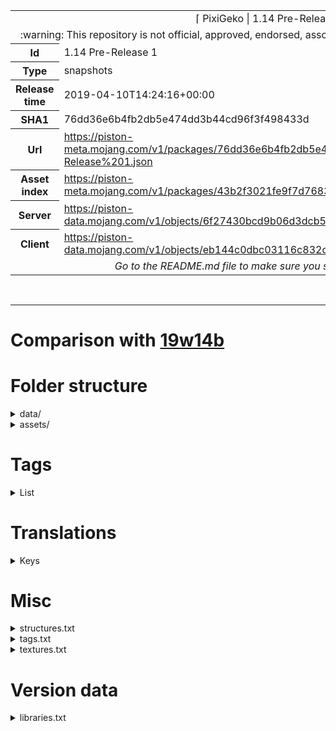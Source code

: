 <html><table>
<tr><td colspan="2" align="center"><img width="0" height="0"><br/>⌈ PixiGeko | 1.14 Pre-Release 1 ⌋<br/><img width="0" height="0"></td></tr>
<tr><td colspan="2" align="center"><img width="0" height="0"><br/>
:warning: This repository is not official, approved, endorsed, associated or connected with Mojang :warning:
<br/><img width="0" height="0"></td></tr>
<tr><th>Id</th><td>1.14 Pre-Release 1</td></tr>
<tr><th>Type</th><td>snapshots</td></tr>
<tr><th>Release time</th><td>2019-04-10T14:24:16+00:00</td></tr>
<tr><th>SHA1</th><td>76dd36e6b4fb2db5e474dd3b44cd96f3f498433d</td></tr>
<tr><th>Url</th><td><a href="https://piston-meta.mojang.com/v1/packages/76dd36e6b4fb2db5e474dd3b44cd96f3f498433d/1.14%20Pre-Release%201.json">https://piston-meta.mojang.com/v1/packages/76dd36e6b4fb2db5e474dd3b44cd96f3f498433d/1.14%20Pre-Release%201.json</a></td></tr>
<tr><th>Asset index</th><td><a href="https://piston-meta.mojang.com/v1/packages/43b2f3021fe9f7d768378de95538e22da3ee8301/1.14.json">https://piston-meta.mojang.com/v1/packages/43b2f3021fe9f7d768378de95538e22da3ee8301/1.14.json</a></td></tr>
<tr><th>Server</th><td><a href="https://piston-data.mojang.com/v1/objects/6f27430bcd9b06d3dcb5d2966c75d5e491915c9c/server.jar">https://piston-data.mojang.com/v1/objects/6f27430bcd9b06d3dcb5d2966c75d5e491915c9c/server.jar</a></td></tr>
<tr><th>Client</th><td><a href="https://piston-data.mojang.com/v1/objects/eb144c0dbc03116c832cdd20d28a8a686327905a/client.jar">https://piston-data.mojang.com/v1/objects/eb144c0dbc03116c832cdd20d28a8a686327905a/client.jar</a></td></tr>
<tr><td colspan="2" align="center"><img width="0" height="0"><br/>
<i>Go to the README.md file to make sure you see the full comparison</i>
<br/><img width="0" height="0"></td></tr>
</table></html>

<br/>

<hr/>

# Comparison with <a href="https://github.com/PixiGeko/Minecraft-generated-data/tree/19w14b">19w14b</a>

# Folder structure

<details><summary>data/</summary>

```diff
+ minecraft/structures/village/desert/villagers/baby.nbt
+ minecraft/structures/village/plains/villagers/baby.nbt
+ minecraft/structures/village/savanna/villagers/baby.nbt
- minecraft/structures/village/snowy/houses/snowy_butchers_shop.nbt
+ minecraft/structures/village/snowy/villagers/baby.nbt
- minecraft/structures/village/taiga/houses/taiga_decoration_1.nbt
- minecraft/structures/village/taiga/houses/taiga_lamp_post_1.nbt
- minecraft/structures/village/taiga/houses/taiga_meeting_point_1.nbt
- minecraft/structures/village/taiga/houses/taiga_sheperds_house_1.nbt
- minecraft/structures/village/taiga/houses/taiga_weapon_smith_1.nbt
+ minecraft/structures/village/taiga/villagers/baby.nbt
- minecraft/tags/blocks/armorer_poi.json
- minecraft/tags/blocks/butcher_poi.json
- minecraft/tags/blocks/cartographer_poi.json
- minecraft/tags/blocks/cleric_poi.json
- minecraft/tags/blocks/farmer_poi.json
- minecraft/tags/blocks/fisherman_poi.json
- minecraft/tags/blocks/fletcher_poi.json
- minecraft/tags/blocks/job_site_poi.json
- minecraft/tags/blocks/leatherworker_poi.json
- minecraft/tags/blocks/librarian_poi.json
- minecraft/tags/blocks/mason_poi.json
- minecraft/tags/blocks/meeting_site_poi.json
- minecraft/tags/blocks/points_of_interest.json
- minecraft/tags/blocks/shepherd_poi.json
- minecraft/tags/blocks/toolsmith_poi.json
- minecraft/tags/blocks/weaponsmith_poi.json
```

</details>


<details><summary>assets/</summary>

```diff
+ minecraft/textures/gui/checkbox.png
```

</details>


# Tags

<details><summary>List</summary>

```diff
- blocks/armorer_poi.json
- blocks/butcher_poi.json
- blocks/cartographer_poi.json
- blocks/cleric_poi.json
- blocks/farmer_poi.json
- blocks/fisherman_poi.json
- blocks/fletcher_poi.json
- blocks/job_site_poi.json
- blocks/leatherworker_poi.json
- blocks/librarian_poi.json
- blocks/mason_poi.json
- blocks/meeting_site_poi.json
- blocks/points_of_interest.json
- blocks/shepherd_poi.json
- blocks/toolsmith_poi.json
- blocks/weaponsmith_poi.json
```

</details>


# Translations

<details><summary>Keys</summary>

```diff
+ selectWorld.backupEraseCache
```

</details>


# Misc

<details><summary>structures.txt</summary>

```diff
+ village/desert/villagers/baby.nbt
+ village/plains/villagers/baby.nbt
+ village/savanna/villagers/baby.nbt
- village/snowy/houses/snowy_butchers_shop.nbt
+ village/snowy/villagers/baby.nbt
- village/taiga/houses/taiga_decoration_1.nbt
- village/taiga/houses/taiga_lamp_post_1.nbt
- village/taiga/houses/taiga_meeting_point_1.nbt
- village/taiga/houses/taiga_sheperds_house_1.nbt
- village/taiga/houses/taiga_weapon_smith_1.nbt
+ village/taiga/villagers/baby.nbt
```

</details>


<details><summary>tags.txt</summary>

```diff
- blocks/armorer_poi.json
- blocks/butcher_poi.json
- blocks/cartographer_poi.json
- blocks/cleric_poi.json
- blocks/farmer_poi.json
- blocks/fisherman_poi.json
- blocks/fletcher_poi.json
- blocks/job_site_poi.json
- blocks/leatherworker_poi.json
- blocks/librarian_poi.json
- blocks/mason_poi.json
- blocks/meeting_site_poi.json
- blocks/points_of_interest.json
- blocks/shepherd_poi.json
- blocks/toolsmith_poi.json
- blocks/weaponsmith_poi.json
```

</details>


<details><summary>textures.txt</summary>

```diff
+ gui/checkbox.png
```

</details>


# Version data

<details><summary>libraries.txt</summary>

```diff
- com.mojang:datafixerupper:2.0.23
+ com.mojang:datafixerupper:2.0.24
- com.mojang:realms:1.14.4
+ com.mojang:realms:1.14.6
- com.mojang:text2speech:1.11.2
- com.mojang:text2speech:1.11.2
+ com.mojang:text2speech:1.11.3
+ com.mojang:text2speech:1.11.3
```

</details>
